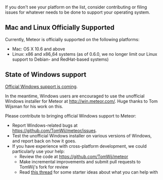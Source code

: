 If you don't see your platform on the list, consider contributing or filing issues for whatever needs to be done to support your operating system.

## Mac and Linux Officially Supported

Currently, Meteor is officially supported on the following platforms:
* Mac: OS X 10.6 and above
* Linux: x86 and x86_64 systems (as of 0.6.0, we no longer limit our Linux support to Debian- and RedHat-based systems)


## State of Windows support

[Official Windows support is coming](https://trello.com/card/official-windows-support/508721606e02bb9d570016ae/11). 

In the meantime, Windows users are encouraged to use the unofficial Windows installer for Meteor at http://win.meteor.com/.  Huge thanks to Tom Wijsman for his work on this.

Please contribute to bringing official Windows support to Meteor:
* Report Windows-related bugs at https://github.com/TomWij/meteor/issues.
* Test the unofficial Windows installer on various versions of Windows, and report back on how it goes.
* If you have experience with cross-platform development, we could particularly use your help:
    * Review the code at https://github.com/TomWij/meteor
    * Make incremental improvements and submit pull requests to TomWij's fork for review
    * Read [this thread](https://github.com/meteor/meteor/pull/291) for some starter ideas about what you can help with